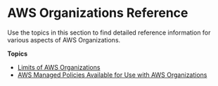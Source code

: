 # AWS Organizations Reference<a name="orgs_reference"></a>

Use the topics in this section to find detailed reference information for various aspects of AWS Organizations\.

**Topics**
+ [Limits of AWS Organizations](orgs_reference_limits.md)
+ [AWS Managed Policies Available for Use with AWS Organizations](orgs_reference_available-policies.md)